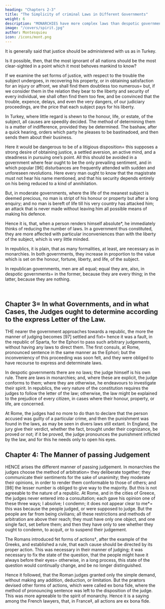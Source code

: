 ```yaml
---
heading: "Chapters 2-3"
title: "The Simplicity of criminal Laws in Different Governments"
weight: 6
description: "MONARCHIES have more complex laws than despotic governments because monarchies need courts of judicature which decide on cases"
image: "/covers/spirit.jpg"
author: Montesquieu
icon: /icons/mont.png
---
```




It is generally said that justice should be administered with us as in Turkey.

Is it possible, then, that the most ignorant of all nations should be the most clear-sighted in a point which it most behoves mankind to know?

If we examine the set forms of justice, with respect to the trouble the subject undergoes, in recovering his property, or in obtaining satisfaction for an injury or affront, we shall find them doubtless too numerous= but, if we consider them in the relation they bear to the liberty and security of every individual, we shall often find them too few, and be convinced that the trouble, expence, delays, and even the very dangers, of our judiciary proceedings, are the price that each subject pays for his liberty.

In Turkey, where little regard is shewn to the honour, life, or estate, of the subject, all causes are speedily decided. The method of determining them is a matter of indifference, provided they be determined. The bashaw, after a quick hearing, orders which party he pleases to be bastinadoed, and then sends them about their business.

Here it would be dangerous to be of a litigious disposition= this supposes a strong desire of obtaining justice, a settled aversion, an active mind, and a steadiness in pursuing one’s point. All this should be avoided in a government where fear ought to be the only prevailing sentiment, and in which popular [96] disturbances are frequently attended with sudden and unforeseen revolutions. Here every man ought to know that the magistrate must not hear his name mentioned, and that his security depends entirely on his being reduced to a kind of annihilation.

But, in moderate governments, where the life of the meanest subject is deemed precious, no man is stript of his honour or property but after a long enquiry; and no man is bereft of life till his very country has attacked him; an attack that is never made without leaving him all possible means of making his defence.

Hence it is, that, when a person renders himself absolute*, he immediately thinks of reducing the number of laws. In a government thus constituted, they are more affected with particular inconveniences than with the liberty of the subject, which is very little minded.

In republics, it is plain, that as many formalities, at least, are necessary as in monarchies. In both governments, they increase in proportion to the value which is set on the honour, fortune, liberty, and life, of the subject.

In republican governments, men are all equal; equal they are, also, in despotic governments= in the former, because they are every thing; in the latter, because they are nothing.

<br>

## Chapter 3= In what Governments, and in what Cases, the Judges ought to determine according to the express Letter of the Law.

THE nearer the government approaches towards a republic, the more the manner of judging becomes [97] settled and fixt= hence it was a fault, in the republic of Sparta, for the Ephori to pass such arbitrary judgements, without having any laws to direct them. The first consuls, at Rome, pronounced sentence in the same manner as the Ephori; but the inconveniency of this proceeding was soon felt, and they were obliged to have recourse to express and determinate laws.

In despotic governments there are no laws; the judge himself is his own rule. There are laws in monarchies; and, where these are explicit, the judge conforms to them; where they are otherwise, he endeavours to investigate their spirit. In republics, the very nature of the constitution requires the judges to follow the letter of the law; otherwise, the law might be explained to the prejudice of every citizen, in cases where their honour, property, or life, are concerned.

At Rome, the judges had no more to do than to declare that the person accused was guilty of a particular crime, and then the punishment was found in the laws, as may be seen in divers laws still extant. In England, the jury give their verdict, whether the fact, brought under their cognizance, be proved or not; if it be proved, the judge pronounces the punishment inflicted by the law, and for this he needs only to open his eyes.



## Chapter 4: The Manner of passing Judgement

HENCE arises the different manner of passing judgement. In monarchies the judges choose the method of arbitration= they deliberate together; they communicate their sentiments for the sake of unanimity; they moderate their opinions, in order to render them conformable to those of others; and [98] the lesser number is obliged to give way to the majority. But this is not agreeable to the nature of a republic. At Rome, and in the cities of Greece, the judges never entered into a consultation; each gave his opinion one of these three ways; I absolve; I condemn; it does not appear clear to me*= this was because the people judged, or were supposed to judge. But the people are far from being civilians; all these restrictions and methods of arbitration are above their reach; they must have only one object, and one single fact, set before them; and then they have only to see whether they ought to condemn, to acquit, or to suspend their judgement.

The Romans introduced fet forms of actions†, after the example of the Greeks, and established a rule, that each cause should be directed by its proper action. This was necessary in their manner of judging; it was necessary to fix the state of the question, that the people might have it always before their eyes= otherwise, in a long process, this state of the question would continually change, and be no longer distinguished.

Hence it followed, that the Roman judges granted only the simple demand, without making any addition, deduction, or limitation. But the prætors devised other forms of actions, which were called ex bona fide, where the method of pronouncing sentence was left to the disposition of the judge. This was more agreeable to the spirit of monarchy. Hence it is a saying among the French lawyers, that, in France‡, all actions are ex bona fide.

<br>